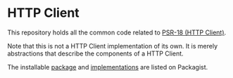 # HTTP Client

This repository holds all the common code related to [PSR-18 \(HTTP Client\)](http://www.php-fig.org/psr/psr-18).

Note that this is not a HTTP Client implementation of its own. It is merely abstractions that describe the components of a HTTP Client.

The installable [package](https://packagist.org/packages/psr/http-client) and [implementations](https://packagist.org/providers/psr/http-client-implementation) are listed on Packagist.

